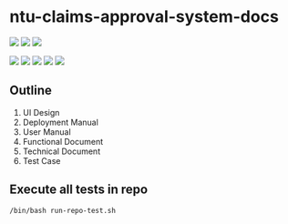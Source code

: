 # ntu-claims-approval-system-docs

![](https://img.shields.io/badge/language-english-blue)
![](https://img.shields.io/badge/technology-design-blue)
![](https://img.shields.io/badge/development%20year-2014-orange)

![](https://img.shields.io/github/languages/top/shijiansu/ntu-claims-approval-system-docs)
![](https://img.shields.io/github/languages/count/shijiansu/ntu-claims-approval-system-docs)
![](https://img.shields.io/github/languages/code-size/shijiansu/ntu-claims-approval-system-docs)
![](https://img.shields.io/github/repo-size/shijiansu/ntu-claims-approval-system-docs)
![](https://img.shields.io/github/last-commit/shijiansu/ntu-claims-approval-system-docs?color=red)

## Outline

1. UI Design
2. Deployment Manual
3. User Manual
4. Functional Document
5. Technical Document
6. Test Case

## Execute all tests in repo

`/bin/bash run-repo-test.sh`
